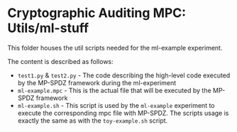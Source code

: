 # Cryptographic Auditing MPC: Utils/ml-stuff

This folder houses the util scripts needed for the ml-example experiment.

The content is described as follows:

- `test1.py` & `test2.py` - The code describing the high-level code executed by the MP-SPDZ framework during the ml-experiment
- `ml-example.mpc` - This is the actual file that will be executed by the MP-SPDZ framework 
- `ml-example.sh` - This script is used by the `ml-example` experiment to execute the corresponding mpc file with MP-SPDZ. The scripts usage is exactly the same as with the `toy-example.sh` script.
